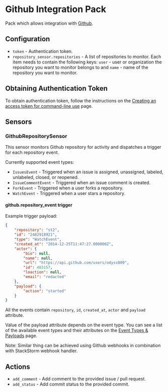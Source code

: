 # Github Integration Pack

Pack which allows integration with [Github](https://github.com/).

## Configuration

* ``token`` - Authentication token.
* ``repository_sensor.repositories`` - A list of repositories to monitor. Each
  item needs to contain the following keys: ``user`` - user or organization the
  repository you want to monitor belongs to and ``name`` - name of the
  repository you want to monitor.

## Obtaining Authentication Token

To obtain authentication token, follow the instructions on the [Creating an
access token for command-line use](https://help.github.com/articles/creating-an-access-token-for-command-line-use/)
page.

## Sensors

### GithubRepositorySensor

This sensor monitors Github repository for activity and dispatches a trigger
for each repository event.

Currently supported event types:

* ``IssuesEvent`` - Triggered when an issue is assigned, unassigned, labeled,
  unlabeled, closed, or reopened.
* ``IssueCommentEvent`` - Triggered when an issue comment is created.
* ``ForkEvent`` - Triggered when a user forks a repository.
* ``WatchEvent`` - Triggered when a user stars a repository.

#### github.repository_event trigger

Example trigger payload:

```json
{
    "repository": "st2",
    "id": "2482918921",
    "type": "WatchEvent",
    "created_at": "2014-12-25T11:47:27.000000Z",
    "actor": {
        "bio": null,
        "name": null,
        "url": "https://api.github.com/users/odyss009",
        "id": 483157,
        "loaction": null,
        "email": "redacted"
    },
    "payload": {
        "action": "started"
    }
}
```

All the events contain `repository`, `id`, `created_at`, `actor` and
`payload` attribute.

Value of the payload attribute depends on the event type. You can see a list
of the available event types and their attributes on the [Event Types &
Payloads](https://developer.github.com/v3/activity/events/types/) page.

Note: Similar thing can be achieved using Github webhooks in combination with
StackStorm webhook handler.

## Actions

* ``add_comment`` - Add comment to the provided issue / pull request.
* ``add_status`` - Add commit status to the provided commit.
